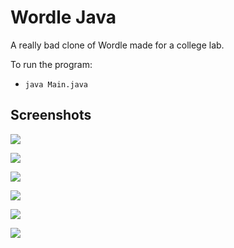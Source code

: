 # Wordle Java

A really bad clone of Wordle made for a college lab.

To run the program:

 - `java Main.java`

## Screenshots

![](https://i.imgur.com/NLCBmiH.png)

![](https://i.imgur.com/xeSTCRm.png)

![](https://i.imgur.com/6TyIX0p.png)

![](https://i.imgur.com/ldOa2Ap.png)

![](https://i.imgur.com/EGY9ukq.png)

![](https://i.imgur.com/ZJWsXFi.png)
